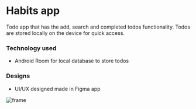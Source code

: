 # Habits app
Todo app that has the add, search and completed todos functionality.
Todos are stored locally on the device for quick access. 


### Technology used
- Android Room for local database to store todos


### Designs
- UI/UX designed made in Figma app

![frame](https://user-images.githubusercontent.com/13452864/114491270-69f12100-9c27-11eb-9017-8e8e6f9e7fc0.png)
